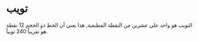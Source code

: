 # تويب

التويب هو واحد علي عشرين من النقطة المطبعية, هذا يعني أن الخط ذو الحجم 12 نقطة
هو تقريباً 240 تويباً.
